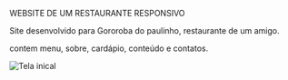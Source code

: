 WEBSITE DE UM RESTAURANTE RESPONSIVO

Site desenvolvido para Gororoba do paulinho, restaurante de um amigo.

contem menu, sobre, cardápio, conteúdo e contatos.

![Tela inical](C:\Users\Filipi\Desktop\gororobatelainicialsite.jpg)
